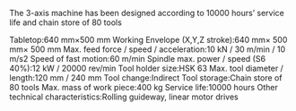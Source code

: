 The 3-axis machine has been designed according to 10000 hours’ service life and chain store of 80 tools

Tabletop:640 mm×500 mm
Working Envelope (X,Y,Z stroke):640 mm× 500 mm× 500 mm
Max. feed force / speed / acceleration:10 kN / 30 m/min / 10 m/s2
Speed of fast motion:60 m/min
Spindle max. power / speed (S6 40%):12 kW / 20000 rev/min
Tool holder size:HSK 63
Max. tool diameter / length:120 mm / 240 mm
Tool change:Indirect
Tool storage:Chain store of 80 tools
Max. mass of work piece:400 kg
Service life:10000 hours
Other technical characteristics:Rolling guideway, linear motor drives
